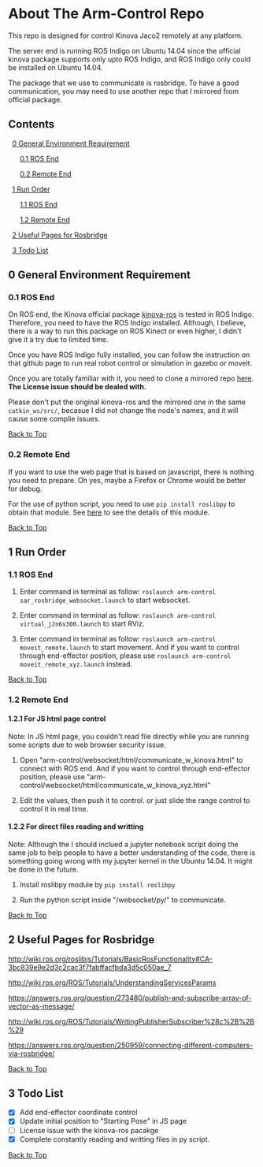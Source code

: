 # About The Arm-Control Repo

This repo is designed for control Kinova Jaco2 remotely at any platform.

The server end is running ROS Indigo on Ubuntu 14.04 since the official kinova package supports only upto ROS Indigo, and ROS Indigo only could be installed on Ubuntu 14.04. 

The package that we use to communicate is rosbridge. To have a good communication, you may need to use another repo that I mirrored from official package.

## Contents

&nbsp;&nbsp;[0 General Environment Requirement](#0-general-environment-requirement)

&nbsp;&nbsp;&nbsp;&nbsp;&nbsp;&nbsp;[0.1 ROS End](#01-ros-end)

&nbsp;&nbsp;&nbsp;&nbsp;&nbsp;&nbsp;[0.2 Remote End](#02-remote-end)

&nbsp;&nbsp;[1 Run Order](#1-run-order)

&nbsp;&nbsp;&nbsp;&nbsp;&nbsp;&nbsp;[1.1 ROS End](#11-ros-end)

&nbsp;&nbsp;&nbsp;&nbsp;&nbsp;&nbsp;[1.2 Remote End](#12-remote-end)

&nbsp;&nbsp;[2 Useful Pages for Rosbridge](#2-useful-pages-for-rosbridge)

&nbsp;&nbsp;[3 Todo List](#3-todo-list)

## 0 General Environment Requirement

### 0.1 ROS End

On ROS end, the Kinova official package [kinova-ros](https://github.com/Kinovarobotics/kinova-ros) is tested in ROS Indigo. Therefore, you need to have the ROS Indigo installed. Although, I believe, there is a way to run this package on ROS Kinect or even higher, I didn't give it a try due to limited time.

Once you have ROS Indigo fully installed, you can follow the instruction on that github page to run real robot control or simulation in gazebo or moveit.

Once you are totally familiar with it, you need to clone a mirrored repo [here](https://github.com/Chao8219/kinova-ros-mirror). **The License issue should be dealed with.**

Please don't put the original kinova-ros and the mirrored one in the same `catkin_ws/src/`, becasue I did not change the node's names, and it will cause some complie issues.

[Back to Top](#contents)

### 0.2 Remote End

If you want to use the web page that is based on javascript, there is nothing you need to prepare. Oh yes, maybe a Firefox or Chrome would be better for debug.

For the use of python script, you need to use `pip install roslibpy` to obtain that module. See [here](https://github.com/gramaziokohler/roslibpy) to see the details of this module.

[Back to Top](#contents)

## 1 Run Order

### 1.1 ROS End

1. Enter command in terminal as follow: `roslaunch arm-control sar_rosbridge_websocket.launch` to start websocket.

2. Enter command in terminal as follow: `roslaunch arm-control virtual_j2n6s300.launch` to start RViz.

3. Enter command in terminal as follow: `roslaunch arm-control moveit_remote.launch` to start movement. And if you want to control through end-effector position, please use `roslaunch arm-control moveit_remote_xyz.launch` instead.

[Back to Top](#contents)

### 1.2 Remote End

#### 1.2.1 For JS html page control

Note: In JS html page, you couldn't read file directly while you are running some scripts due to web browser security issue.

1. Open "arm-control/websocket/html/communicate_w_kinova.html" to connect with ROS end. And if you want to control through end-effector position, please use "arm-control/websocket/html/communicate_w_kinova_xyz.html"

2. Edit the values, then push it to control. or just slide the range control to control it in real time.

#### 1.2.2 For direct files reading and writting

Note: Although the I should inclued a jupyter notebook script doing the same job to help people to have a better understanding of the code, there is something going wrong with my jupyter kernel in the Ubuntu 14.04. It might be done in the future.

1. Install roslibpy module by `pip install roslibpy`

2. Run the python script inside "/websocket/py/" to communicate.

[Back to Top](#contents)

## 2 Useful Pages for Rosbridge

http://wiki.ros.org/roslibjs/Tutorials/BasicRosFunctionality#CA-3bc839e9e2d3c2cac3f7fabffacfbda3d5c050ae_7

http://wiki.ros.org/ROS/Tutorials/UnderstandingServicesParams

https://answers.ros.org/question/273480/publish-and-subscribe-array-of-vector-as-message/

http://wiki.ros.org/ROS/Tutorials/WritingPublisherSubscriber%28c%2B%2B%29

https://answers.ros.org/question/250959/connecting-different-computers-via-rosbridge/

[Back to Top](#contents)

## 3 Todo List

- [x] Add end-effector coordinate control
- [x] Update initial position to "Starting Pose" in JS page
- [ ] License issue with the kinova-ros pacakge
- [x] Complete constantly reading and writting files in py script.

[Back to Top](#contents)